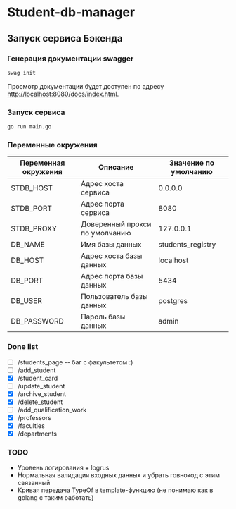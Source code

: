 # Student-db-manager

## Запуск сервиса Бэкенда

### Генерация документации swagger

```bash
swag init
```

Просмотр документации будет доступен по адресу <http://localhost:8080/docs/index.html>.

### Запуск сервиса

```bash
go run main.go
```

### Переменные окружения

| Переменная окружения | Описание | Значение по умолчанию |
|----------------|-------------|------------------------|
| STDB_HOST      | Адрес хоста сервиса  |  0.0.0.0 |
| STDB_PORT      | Адрес порта сервиса  | 8080 |
| STDB_PROXY     | Доверенный прокси по умолчанию  | 127.0.0.1 |
| DB_NAME     | Имя базы данных  | students_registry |
| DB_HOST  | Адрес хоста базы данных  | localhost |
| DB_PORT      | Адрес порта базы данных  | 5434 |
| DB_USER      | Пользователь базы данных  | postgres |
| DB_PASSWORD  | Пароль базы данных  | admin |

### Done list

- [ ] /students_page -- баг с факультетом :)
- [ ] /add_student
- [x] /student_card
- [ ] /update_student
- [x] /archive_student
- [x] /delete_student
- [ ] /add_qualification_work
- [x] /professors
- [x] /faculties
- [x] /departments

### TODO

- Уровень логирования + logrus
- Нормальная валидация входных данных и убрать говнокод с этим связанный
- Кривая передача TypeOf в template-функцию (не понимаю как в golang с таким работать)
